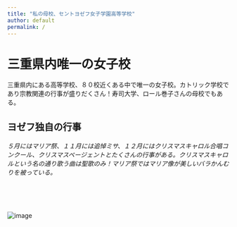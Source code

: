 ```yaml
---
title: "私の母校、セントヨゼフ女子学園高等学校"
author: default
permalink: /
---
```


# 三重県内唯一の女子校

三重県内にある高等学校、８０校近くある中で唯一の女子校。カトリック学校であり宗教関連の行事が盛りだくさん！寿司大学、ロール巻子さんの母校でもある。


## ヨゼフ独自の行事

###### ５月にはマリア祭、１１月には追悼ミサ、１２月にはクリスマスキャロル合唱コンクール、クリスマスページェントとたくさんの行事がある。クリスマスキャロルという名の通り歌う曲は聖歌のみ！マリア祭ではマリア像が美しいバラかんむりを被っている。


## 
　　
---



![image](/220422_GitHubPages/assets/images/logo-150.png)
